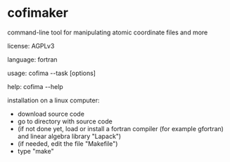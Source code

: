 # cofimaker
command-line tool for manipulating atomic coordinate files and more

license: AGPLv3

language: fortran

usage: cofima --task [options]

help: cofima --help

installation on  a linux computer:
- download source code
- go to directory with source code
- (if not done yet, load or install a fortran compiler (for example gfortran) and linear algebra library "Lapack") 
- (if needed, edit the file "Makefile")
- type "make"
